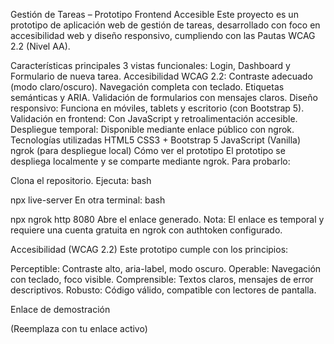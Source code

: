 Gestión de Tareas – Prototipo Frontend Accesible
Este proyecto es un prototipo de aplicación web de gestión de tareas, desarrollado con foco en accesibilidad web y diseño responsivo, cumpliendo con las Pautas WCAG 2.2 (Nivel AA).

Características principales
3 vistas funcionales: Login, Dashboard y Formulario de nueva tarea.
Accesibilidad WCAG 2.2:
Contraste adecuado (modo claro/oscuro).
Navegación completa con teclado.
Etiquetas semánticas y ARIA.
Validación de formularios con mensajes claros.
Diseño responsivo: Funciona en móviles, tablets y escritorio (con Bootstrap 5).
Validación en frontend: Con JavaScript y retroalimentación accesible.
Despliegue temporal: Disponible mediante enlace público con ngrok.
Tecnologías utilizadas
HTML5
CSS3 + Bootstrap 5
JavaScript (Vanilla)
ngrok (para despliegue local)
Cómo ver el prototipo
El prototipo se despliega localmente y se comparte mediante ngrok.
Para probarlo:

Clona el repositorio.
Ejecuta:
bash

npx live-server
En otra terminal:
bash

npx ngrok http 8080
Abre el enlace generado.
Nota: El enlace es temporal y requiere una cuenta gratuita en ngrok con authtoken configurado.

Accesibilidad (WCAG 2.2)
Este prototipo cumple con los principios:

Perceptible: Contraste alto, aria-label, modo oscuro.
Operable: Navegación con teclado, foco visible.
Comprensible: Textos claros, mensajes de error descriptivos.
Robusto: Código válido, compatible con lectores de pantalla.

Enlace de demostración

(Reemplaza con tu enlace activo)